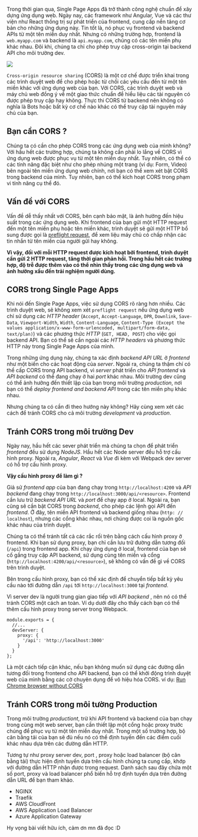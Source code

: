Trong thời gian qua, Single Page Apps đã trở thành công nghệ chuẩn để xây dựng ứng dụng web. Ngày nay, các framework như Angular, Vue và các thư viện như React thống trị sự phát triển của frontend, cung cấp nền tảng cơ bản cho những ứng dụng này. Tin tốt là, nó phục vụ  frontend và backend APIs từ một tên miền duy nhất. Nhưng có những trường hợp, frontend  là ` web.myapp.com` và backend là `api.myapp.com`, chúng có các tên miền phụ khác nhau. Đôi khi, chúng ta chỉ cho phép truy cập cross-origin tại backend API cho môi trường dev.

![](https://images.viblo.asia/c3886f1a-a9ea-44f0-94db-87a8f1f9edb0.jpeg)

`Cross-origin resource sharing` (CORS) là một cơ chế được triển khai trong các trình duyệt web để cho phép hoặc từ chối các yêu cầu đến từ một tên miền khác với ứng dụng web của bạn. Với CORS, các trình duyệt web và máy chủ web đồng ý về một giao thức chuẩn để hiểu liệu các tài nguyên có được phép truy cập hay không. Thực thi CORS từ backend nên không có nghĩa là Bots hoặc bất kỳ cơ chế nào khác có thể truy cập tài nguyên máy chủ của bạn.

## Bạn cần CORS ?

Chúng ta có cần cho phép CORS trong các ứng dụng web của mình không? Với hầu hết các trường hợp, chúng ta không cần phải lo lắng về CORS vì ứng dụng web được phục vụ từ một tên miền duy nhất. Tuy nhiên, có thể có các tính năng đặc biệt như cho phép nhúng một trang (ví dụ: Form, Video) bên ngoài tên miền ứng dụng web chính, nơi bạn có thể xem xét bật CORS trong backend của mình. Tuy nhiên, bạn có thể kích hoạt CORS trong phạm vi tính năng cụ thể đó.

## Vấn đề với CORS

Vấn đề dễ thấy nhất với CORS, bên cạnh bảo mật, là ảnh hưởng đến hiệu suất trong các ứng dụng web. Khi frontend của bạn gửi một HTTP request đến một tên miền phụ hoặc tên miền khác, trình duyệt sẽ gửi một HTTP bổ sung được gọi là [preflight request](https://developer.mozilla.org/en-US/docs/Glossary/Preflight_request), để xem liệu máy chủ có chấp nhận các tin nhắn từ tên miền của người gửi hay không.

**Vì vậy, đối với mỗi HTTP request được kích hoạt bởi frontend, trình duyệt cần gửi 2 HTTP request, tăng thời gian phản hồi. Trong hầu hết các trường hợp, độ trễ được thêm vào có thể nhìn thấy trong các ứng dụng web và ảnh hưởng xấu đến trải nghiệm người dùng.**

## CORS trong Single Page Apps

Khi nói đến Single Page Apps, việc sử dụng CORS rõ ràng hơn nhiều. Các trình duyệt web, sẽ không xem xét `preflight request` nếu ứng dụng web chỉ sử dụng các *HTTP header* (`Accept`, `Accept-Language`, `DPR`, `Downlink`, `Save-Data`, `Viewport-Width`, `Width`, `Content-Language`, `Content-Type (Except the values application/x-www-form-urlencoded, multipart/form-data, text/plan)`) và các phương thức *HTTP* (`GET, HEAD, POST`) cho việc gọi backend API. Bạn có thể sẽ cần ngoài các *HTTP headers* và phương thức HTTP này trong Single Page Apps của mình.

Trong những ứng dụng này, chúng ta xác định *backend API URL* ở *frontend* như một biến cho các hoạt động của *server*. Ngoài ra, chúng ta thậm chí có thể cấp CORS trong API backend, vì *server* phát triển cho *API frontend* và *API backend* có thể đang chạy ở hai *port* khác nhau. Môi trường dev cũng có thể ảnh hưởng đến thiết lập của bạn trong môi trường *production*, nơi bạn có thể *deploy* *frontend and backend API* trong các tên miền phụ khác nhau.

Nhưng chúng ta có cần đi theo hướng này không? Hãy cùng xem xét các cách để tránh CORS cho cả môi trường *development* và *production*.

## Tránh CORS trong môi trường Dev

Ngày nay, hầu hết các sever phát triển mà chúng ta chọn để phát triển *frontend* đều sử dụng *NodeJS*. Hầu hết các Node server đều hỗ trợ cấu hình proxy. Ngoài ra, *Angular*, *React* và *Vue* đi kèm với Webpack dev server có hỗ trợ cấu hình proxy.

**Vậy cấu hình proxy để làm gì ?**

Giả sử *frontend app* của bạn đang chạy trong `http://localhost:4200` và *API backend* đang chạy trong `http://localhost:3000/api/<resource>`. Frontend  cần lưu trữ *backend API URL* và *port* để chạy app ở local. Ngoài ra, bạn cũng sẽ cần bật CORS trong *backend*, cho phép các lệnh gọi API đến *frontend*. Ở đây, tên miền API frontend và backend giống nhau (`http: // localhost`), nhưng các cổng khác nhau, nơi chúng được coi là nguồn gốc khác nhau của trình duyệt.

Chúng ta có thể tránh tất cả các rắc rối trên bằng cách cấu hình proxy ở frontend. Khi bạn sử dụng proxy, bạn chỉ cần lưu trữ đường dẫn tương đối (`/api`) trong frontend app. Khi chạy ứng dụng ở local, frontend của bạn sẽ cố gắng truy cập API backend, sử dụng cùng tên miền và cổng (`http://localhost:4200/api/<resource>`), sẽ không có vấn đề gì về CORS trên trình duyệt.

Bên trong cấu hình proxy, bạn có thể xác định để chuyển tiếp bất kỳ yêu cầu nào tới đường dẫn `/api` tới `http://localhost:3000`  tại *frontend*.

Vì server dev là người trung gian giao tiếp với *API backend* , nên nó có thể tránh CORS một cách an toàn. Ví dụ dưới đây cho thấy cách bạn có thể thêm cấu hình proxy trong server trong  Webpack.

```
module.exports = {
  //...
  devServer: {
    proxy: {
      '/api': 'http://localhost:3000'
    }
  }
};
```

Là một cách tiếp cận khác, nếu bạn không muốn sử dụng các đường dẫn tương đối trong frontend cho API backend, bạn có thể khởi động trình duyệt web của mình bằng các cờ chuyên dụng để vô hiệu hóa CORS. ví dụ: [Run Chrome browser without CORS](https://alfilatov.com/posts/run-chrome-without-cors/)

## Tránh CORS trong môi tường Production
    
 Trong môi trường *productiont*, trừ khi API frontend và backend của bạn chạy trong cùng một  web server, bạn cần thiết lập một cổng hoặc proxy trước chúng để phục vụ từ một tên miền duy nhất. Trong một số trường hợp, bộ cân bằng tải của bạn sẽ đủ nếu nó có thể định tuyến đến các điểm cuối khác nhau dựa trên các đường dẫn HTTP.
 
 Tương tự như proxy server dev, port , proxy hoặc load balancer (bộ cân bằng tải) thực hiện định tuyến dựa trên cấu hình chúng ta cung cấp, khớp với đường dẫn HTTP nhận được trong request. Danh sách sau đây chứa một số port, proxy và load balancer phổ biến hỗ trợ định tuyến dựa trên đường dẫn URL để bạn tham khảo.
*  NGINX
* Traefik
* AWS CloudFront
* AWS Application Load Balancer
* Azure Application Gateway

Hy vọng bài viết hữu ích, cảm ơn mn đã đọc :D